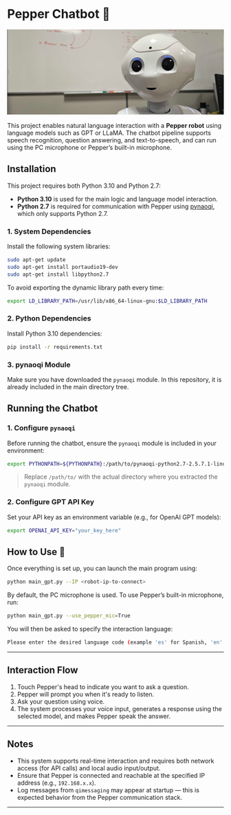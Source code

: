 # Pepper Chatbot 🤖

![Pepper robot](assets/pepper_2.png?raw=true)

This project enables natural language interaction with a **Pepper robot** using language models such as GPT or LLaMA. The chatbot pipeline supports speech recognition, question answering, and text-to-speech, and can run using the PC microphone or Pepper’s built-in microphone.


## Installation

This project requires both Python 3.10 and Python 2.7:

- **Python 3.10** is used for the main logic and language model interaction.
- **Python 2.7** is required for communication with Pepper using [pynaoqi](https://developer.softbankrobotics.com/pepper-naoqi-25/naoqi-developer-guide), which only supports Python 2.7.

### 1. System Dependencies

Install the following system libraries:

```bash
sudo apt-get update
sudo apt-get install portaudio19-dev
sudo apt-get install libpython2.7
```

To avoid exporting the dynamic library path every time:

```bash
export LD_LIBRARY_PATH=/usr/lib/x86_64-linux-gnu:$LD_LIBRARY_PATH
```

### 2. Python Dependencies

Install Python 3.10 dependencies:

```bash
pip install -r requirements.txt
```

### 3. pynaoqi Module

Make sure you have downloaded the `pynaoqi` module. In this repository, it is already included in the main directory tree.


## Running the Chatbot

### 1. Configure `pynaoqi`

Before running the chatbot, ensure the `pynaoqi` module is included in your environment:

```bash
export PYTHONPATH=${PYTHONPATH}:/path/to/pynaoqi-python2.7-2.5.7.1-linux64/lib/python2.7/site-packages
```

> Replace `/path/to/` with the actual directory where you extracted the `pynaoqi` module.

### 2. Configure GPT API Key

Set your API key as an environment variable (e.g., for OpenAI GPT models):

```bash
export OPENAI_API_KEY="your_key_here"
```



## How to Use 🚀 

Once everything is set up, you can launch the main program using:

```bash
python main_gpt.py --IP <robot-ip-to-connect>
```

By default, the PC microphone is used. To use Pepper’s built-in microphone, run:

```bash
python main_gpt.py --use_pepper_mic=True
```

You will then be asked to specify the interaction language:

```bash
Please enter the desired language code (example 'es' for Spanish, 'en' for English):
```

---

## Interaction Flow

1. Touch Pepper's head to indicate you want to ask a question.
2. Pepper will prompt you when it's ready to listen.
3. Ask your question using voice.
4. The system processes your voice input, generates a response using the selected model, and makes Pepper speak the answer.

---

## Notes

- This system supports real-time interaction and requires both network access (for API calls) and local audio input/output.
- Ensure that Pepper is connected and reachable at the specified IP address (e.g., `192.168.x.x`).
- Log messages from `qimessaging` may appear at startup — this is expected behavior from the Pepper communication stack.

---